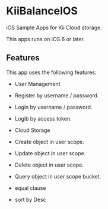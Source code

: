 KiiBalanceIOS
=============

iOS Sample Apps for Kii Cloud storage.

This apps runs on iOS 6 or later.



Features
----------------
This app uses the following features:

+ User Management
 + Register by username / password.
 + Login by username / password.
 + Logib by access token.

+ Cloud Storage
 + Create object in user scope.
 + Update object in user scope.
 + Delete object in user scope.
 + Query object in user scope bucket.
  + equal clause
  + sort by Desc
